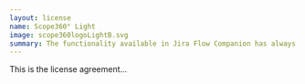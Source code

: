 ```yaml
---
layout: license
name: Scope360° Light
image: scope360logoLightB.svg
summary: The functionality available in Jira Flow Companion has always been part of Scope360° and is now available to everyone through Scope360° Light
---
```

This is the license agreement...
